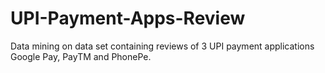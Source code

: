 # UPI-Payment-Apps-Review
Data mining on data set containing reviews of 3 UPI payment applications  Google Pay, PayTM and PhonePe.
